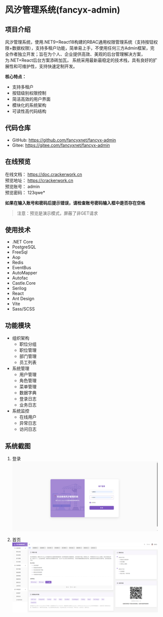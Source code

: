 # 风汐管理系统(fancyx-admin)

## 项目介绍

风汐管理系统，使用.NET9+React18构建的RBAC通用权限管理系统（支持按钮权限+数据权限），支持多租户功能，简单易上手，不使用任何三方Admin框架，完全作者独立开发；旨在为个人、企业提供高效、美观的后台管理解决方案，为.NET+React后台方案添砖加瓦， 系统采用最新最稳定的技术栈，具有良好的扩展性和可维护性，支持快速定制开发。

**核心特点：**

* 支持多租户
* 按钮级别权限控制
* 简洁高效的用户界面
* 模块化的系统架构
* 可读性高代码结构

## 代码仓库

* GitHub: https://github.com/fancyxnet/fancyx-admin
* Gitee: https://gitee.com/fancyxnet/fancyx-admin

## 在线预览

在线文档： https://doc.crackerwork.cn <br/>
预览地址： https://crackerwork.cn <br/>
预览账号： admin <br/>
预览密码： 123qwe* <br/>

**如果在输入账号和密码后提示错误，请检查账号密码输入框中是否存在空格**

> 注意：预览是演示模式，屏蔽了非GET请求

## 使用技术

* .NET Core
* PostgreSQL
* FreeSql
* Aop
* Redis
* EventBus
* AutoMapper
* Autofac
* Castle.Core
* Serilog
* React
* Ant Design
* Vite
* Sass/SCSS

## 功能模块

* 组织架构
    * 职位分组
    * 职位管理
    * 部门管理
    * 员工列表
* 系统管理
    * 用户管理
    * 角色管理
    * 菜单管理
    * 数据字典
    * 登录日志
    * 业务日志
* 系统监控
    * 在线用户
    * 异常日志
    * 访问日志

## 系统截图

1. 登录
![登录](./docs/login.png "login")

2. 首页
![首页](./docs/home.png "home")